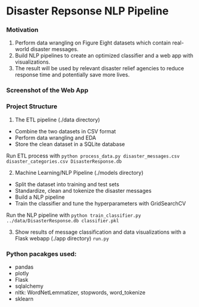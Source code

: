 # Disaster Repsonse NLP Pipeline 

### Motivation 
1. Perform data wrangling on Figure Eight datasets which contain real-world disaster messages.
2. Build NLP pipelines to create an optimized classifier and a web app with visualizations.
3. The result will be used by relevant disaster relief agencies to reduce response time and potentially save more lives.

### Screenshot of the Web App

### Project Structure

1. The ETL pipeline (./data directory)
- Combine the two datasets in CSV format
- Perform data wrangling and EDA
- Store the clean dataset in a SQLite database

Run ETL process with `python process_data.py disaster_messages.csv disaster_categories.csv DisasterResponse.db`

2. Machine Learning/NLP Pipeline (./models directory)
- Split the dataset into training and test sets
- Standardize, clean and tokenize the disaster messages
- Build a NLP pipeline
- Train the classifier and tune the hyperparameters with GridSearchCV

Run the NLP pipeline with `python train_classifier.py ../data/DisasterResponse.db classifier.pkl`

3. Show results of message classification and data visualizations with a Flask webapp (./app directory)
`run.py`

### Python pacakges used: 
- pandas
- plotly
- Flask
- sqlalchemy
- nltk: WordNetLemmatizer, stopwords, word_tokenize
- sklearn

